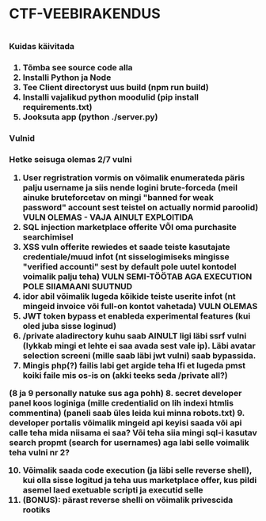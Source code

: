 <h1>CTF-VEEBIRAKENDUS<h1>

<h3>Kuidas käivitada<h3>

1. Tõmba see source code alla
2. Installi Python ja Node
3. Tee Client directoryst uus build (npm run build)
4. Installi vajalikud python moodulid (pip install requirements.txt)
5. Jooksuta app (python ./server.py)

<h3>Vulnid<h3>

Hetke seisuga olemas 2/7 vulni

1. User regristration vormis on võimalik enumerateda päris palju username ja siis nende logini brute-forceda (meil ainuke bruteforcetav on mingi "banned for weak password" account sest teistel on actually normid paroolid)
   VULN OLEMAS - VAJA AINULT EXPLOITIDA
2. SQL injection marketplace offerite VÕI oma purchasite searchimisel
3. XSS vuln offerite rewiedes et saade teiste kasutajate credentiale/muud infot (nt sisselogimiseks mingisse "verified accounti" sest by default pole uutel kontodel voimalik palju teha)
   VULN SEMI-TÖÖTAB AGA EXECUTION POLE SIIAMAANI SUUTNUD
4. idor abil võimalik lugeda kõikide teiste userite infot (nt mingeid invoice või full-on kontot vahetada)
   VULN OLEMAS
5. JWT token bypass et enableda experimental features (kui oled juba sisse loginud)
6. /private aladirectory kuhu saab AINULT ligi läbi ssrf vulni (lykkab mingi et lehte ei saa avada sest vale ip). Läbi avatar selection screeni (mille saab läbi jwt vulni) saab bypassida.
7. Mingis php(?) failis labi get argide teha lfi et lugeda pmst koiki faile mis os-is on (akki teeks seda /private all?)

(8 ja 9 personally natuke sus aga pohh)
8. secret developer panel koos loginiga (mille credentialid on lih indexi htmlis commentina) (paneli saab üles leida kui minna robots.txt)
9. developer portalis võimalik mingeid api keyisi saada või api calle teha mida niisama ei saa?
Või teha siia mingi sql-i kasutav search propmt (search for usernames) aga labi selle voimalik teha vulni nr 2?

10. Võimalik saada code execution (ja läbi selle reverse shell), kui olla sisse logitud ja teha uus marketplace offer, kus pildi asemel laed exetuable scripti ja executid selle
11. (BONUS): pärast reverse shelli on võimalik privescida rootiks
